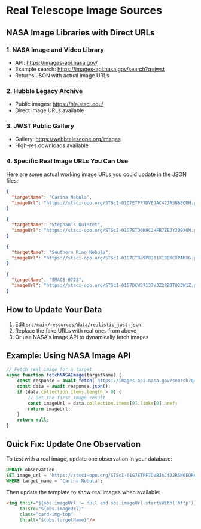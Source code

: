 # Real Telescope Image Sources

## NASA Image Libraries with Direct URLs

### 1. NASA Image and Video Library
- API: https://images-api.nasa.gov/
- Example search: https://images-api.nasa.gov/search?q=jwst
- Returns JSON with actual image URLs

### 2. Hubble Legacy Archive
- Public images: https://hla.stsci.edu/
- Direct image URLs available

### 3. JWST Public Gallery
- Gallery: https://webbtelescope.org/images
- High-res downloads available

### 4. Specific Real Image URLs You Can Use

Here are some actual working image URLs you could update in the JSON files:

```json
{
  "targetName": "Carina Nebula",
  "imageUrl": "https://stsci-opo.org/STScI-01G7ETPF7DVBJAC42JR5N6EQRH.png"
}

{
  "targetName": "Stephan's Quintet", 
  "imageUrl": "https://stsci-opo.org/STScI-01G7ETQ0K9CJHFB7ZEJY2Q9XQM.png"
}

{
  "targetName": "Southern Ring Nebula",
  "imageUrl": "https://stsci-opo.org/STScI-01G7ETR89P8201X19EKCXPAMXG.png"
}

{
  "targetName": "SMACS 0723",
  "imageUrl": "https://stsci-opo.org/STScI-01G7DCWB7137VJZ2PBJT023W1Z.png"
}
```

## How to Update Your Data

1. Edit `src/main/resources/data/realistic_jwst.json`
2. Replace the fake URLs with real ones from above
3. Or use NASA's Image API to dynamically fetch images

## Example: Using NASA Image API

```javascript
// Fetch real image for a target
async function fetchNASAImage(targetName) {
    const response = await fetch(`https://images-api.nasa.gov/search?q=${targetName}&media_type=image`);
    const data = await response.json();
    if (data.collection.items.length > 0) {
        // Get the first image result
        const imageUrl = data.collection.items[0].links[0].href;
        return imageUrl;
    }
    return null;
}
```

## Quick Fix: Update One Observation

To test with a real image, update one observation in your database:

```sql
UPDATE observation 
SET image_url = 'https://stsci-opo.org/STScI-01G7ETPF7DVBJAC42JR5N6EQRH.png'
WHERE target_name = 'Carina Nebula';
```

Then update the template to show real images when available:

```html
<img th:if="${obs.imageUrl != null and obs.imageUrl.startsWith('http')}" 
     th:src="${obs.imageUrl}" 
     class="card-img-top" 
     th:alt="${obs.targetName}"/>
```